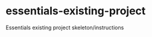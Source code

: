 essentials-existing-project
===========================

Essentials existing project skeleton/instructions
